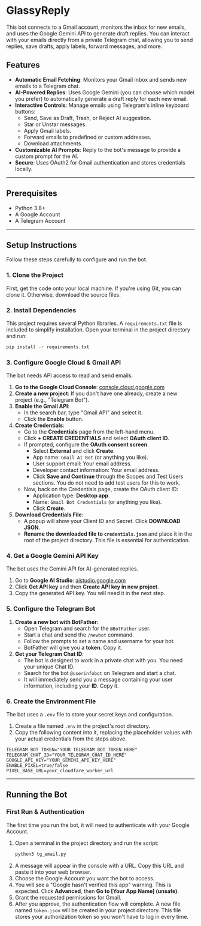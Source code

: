 # GlassyReply

This bot connects to a Gmail account, monitors the inbox for new emails, and uses the Google Gemini API to generate draft replies. You can interact with your emails directly from a private Telegram chat, allowing you to send replies, save drafts, apply labels, forward messages, and more.

## Features

- **Automatic Email Fetching**: Monitors your Gmail inbox and sends new emails to a Telegram chat.
- **AI-Powered Replies**: Uses Google Gemini (you can choose which model you prefer) to automatically generate a draft reply for each new email.
- **Interactive Controls**: Manage emails using Telegram's inline keyboard buttons:
  - Send, Save as Draft, Trash, or Reject AI suggestion.
  - Star or Unstar messages.
  - Apply Gmail labels.
  - Forward emails to predefined or custom addresses.
  - Download attachments.
- **Customizable AI Prompts**: Reply to the bot's message to provide a custom prompt for the AI.
- **Secure**: Uses OAuth2 for Gmail authentication and stores credentials locally.

---

## Prerequisites

- Python 3.8+
- A Google Account
- A Telegram Account

---

## Setup Instructions

Follow these steps carefully to configure and run the bot.

### 1. Clone the Project

First, get the code onto your local machine. If you're using Git, you can clone it. Otherwise, download the source files.

### 2. Install Dependencies

This project requires several Python libraries. A `requirements.txt` file is included to simplify installation. Open your terminal in the project directory and run:

```bash
pip install -r requirements.txt
```

### 3. Configure Google Cloud & Gmail API

The bot needs API access to read and send emails.

1.  **Go to the Google Cloud Console**: [console.cloud.google.com](https://console.cloud.google.com/)
2.  **Create a new project**: If you don't have one already, create a new project (e.g., "Telegram Bot").
3.  **Enable the Gmail API**:
    - In the search bar, type "Gmail API" and select it.
    - Click the **Enable** button.
4.  **Create Credentials**:
    - Go to the **Credentials** page from the left-hand menu.
    - Click **+ CREATE CREDENTIALS** and select **OAuth client ID**.
    - If prompted, configure the **OAuth consent screen**.
        - Select **External** and click **Create**.
        - App name: `Gmail AI Bot` (or anything you like).
        - User support email: Your email address.
        - Developer contact information: Your email address.
        - Click **Save and Continue** through the Scopes and Test Users sections. You do not need to add test users for this to work.
    - Now, back on the Credentials page, create the OAuth client ID:
        - Application type: **Desktop app**.
        - Name: `Gmail Bot Credentials` (or anything you like).
        - Click **Create**.
5.  **Download Credentials File**:
    - A popup will show your Client ID and Secret. Click **DOWNLOAD JSON**.
    - **Rename the downloaded file to `credentials.json`** and place it in the root of the project directory. This file is essential for authentication.

### 4. Get a Google Gemini API Key

The bot uses the Gemini API for AI-generated replies.

1.  Go to **Google AI Studio**: [aistudio.google.com](https://aistudio.google.com/)
2.  Click **Get API key** and then **Create API key in new project**.
3.  Copy the generated API key. You will need it in the next step.

### 5. Configure the Telegram Bot

1.  **Create a new bot with BotFather**:
    - Open Telegram and search for the `@BotFather` user.
    - Start a chat and send the `/newbot` command.
    - Follow the prompts to set a name and username for your bot.
    - BotFather will give you a **token**. Copy it.
2.  **Get your Telegram Chat ID**:
    - The bot is designed to work in a private chat with you. You need your unique Chat ID.
    - Search for the bot `@userinfobot` on Telegram and start a chat.
    - It will immediately send you a message containing your user information, including your **ID**. Copy it.

### 6. Create the Environment File

The bot uses a `.env` file to store your secret keys and configuration.

1.  Create a file named `.env` in the project's root directory.
2.  Copy the following content into it, replacing the placeholder values with your actual credentials from the steps above.

```env
TELEGRAM_BOT_TOKEN="YOUR_TELEGRAM_BOT_TOKEN_HERE"
TELEGRAM_CHAT_ID="YOUR_TELEGRAM_CHAT_ID_HERE"
GOOGLE_API_KEY="YOUR_GEMINI_API_KEY_HERE"
ENABLE_PIXEL=true/false
PIXEL_BASE_URL=your_cloudfare_worker_url
```

---

## Running the Bot

### First Run & Authentication

The first time you run the bot, it will need to authenticate with your Google Account.

1.  Open a terminal in the project directory and run the script:
    ```bash
    python3 tg_email.py
    ```
2.  A message will appear in the console with a URL. Copy this URL and paste it into your web browser.
3.  Choose the Google Account you want the bot to access.
4.  You will see a "Google hasn't verified this app" warning. This is expected. Click **Advanced**, then **Go to [Your App Name] (unsafe)**.
5.  Grant the requested permissions for Gmail.
6.  After you approve, the authentication flow will complete. A new file named `token.json` will be created in your project directory. This file stores your authorization token so you won't have to log in every time.

